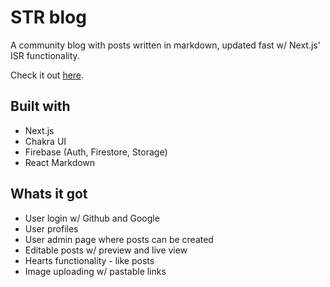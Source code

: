 # STR blog

A community blog with posts written in markdown, updated fast w/ Next.js' ISR functionality.

Check it out [here](https://next-blog-nine-henna.vercel.app/).

## Built with

- Next.js
- Chakra UI
- Firebase (Auth, Firestore, Storage)
- React Markdown

## Whats it got

- User login w/ Github and Google
- User profiles
- User admin page where posts can be created
- Editable posts w/ preview and live view
- Hearts functionality - like posts
- Image uploading w/ pastable links

